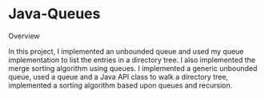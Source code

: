 # Java-Queues

Overview

In this project, I implemented an unbounded queue and used my queue implementation to list the entries in a directory tree. I also implemented the merge sorting algorithm using queues. I implemented a generic unbounded queue, used a queue and a Java API class to walk a directory tree, implemented a sorting algorithm based upon queues and recursion.
